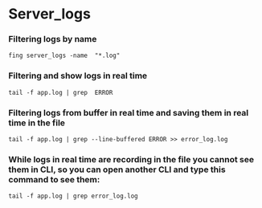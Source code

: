 # Server_logs
### Filtering logs by name
```
fing server_logs -name  "*.log"
```
### Filtering and show logs in real time
```
tail -f app.log | grep  ERROR
```
### Filtering logs from buffer in real time and saving them in real time in the file
```
tail -f app.log | grep --line-buffered ERROR >> error_log.log
```
### While logs in real time are recording in the file you cannot see them in CLI, so you can open another CLI and type this command to see them:
```
tail -f app.log | grep error_log.log
```
